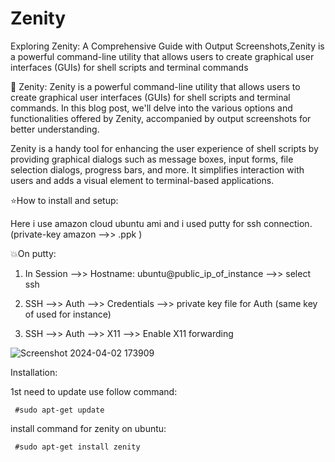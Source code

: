 # Zenity
Exploring Zenity: A Comprehensive Guide with Output Screenshots,Zenity is a powerful command-line utility that allows users to create graphical user interfaces (GUIs) for shell scripts and terminal commands

🌟 Zenity: 
Zenity is a powerful command-line utility that allows users to create graphical user interfaces (GUIs) for shell scripts and terminal commands. In this blog post, we'll delve into the various options 
and functionalities offered by Zenity, accompanied by output screenshots for better understanding.

Zenity is a handy tool for enhancing the user experience of shell scripts by providing graphical dialogs such as message boxes, input forms, file selection dialogs, progress bars, and more. 
It simplifies interaction with users and adds a visual element to terminal-based applications.

⭐How to install and setup:

Here i use amazon cloud ubuntu ami and i used putty for ssh connection.(private-key amazon -->> .ppk )

💥On putty:

1. In Session -->> Hostname: ubuntu@public_ip_of_instance  -->> select ssh

2. SSH -->>  Auth -->> Credentials -->> private key file for Auth (same key of used for instance)
 
3. SSH -->>  Auth -->>  X11  -->> Enable X11 forwarding 

![Screenshot 2024-04-02 173909](https://github.com/Pratikshinde55/Zenity-GUI/assets/145910708/823dbedc-d7ee-41cc-917a-6c8b3ddfd375)


Installation: 

1st need to update use follow command:

     #sudo apt-get update

install command for zenity on ubuntu:

     #sudo apt-get install zenity


